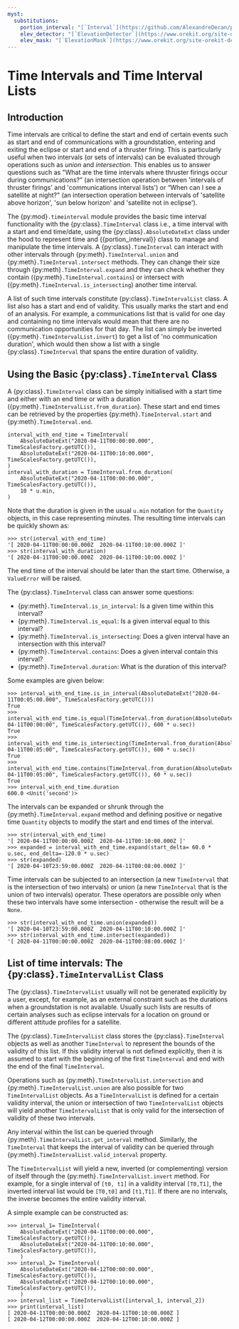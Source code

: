 ```yaml
---
myst:
  substitutions:
    portion_interval: "[`Interval`](https://github.com/AlexandreDecan/portion)"
    elev_detector: "[`ElevationDetector`](https://www.orekit.org/site-orekit-development/apidocs/org/orekit/propagation/events/ElevationDetector)"
    elev_mask: "[`ElevationMask`](https://www.orekit.org/site-orekit-development/apidocs/org/orekit/utils/ElevationMask)"
---
```


# Time Intervals and Time Interval Lists

## Introduction

Time intervals are critical to define the start and end of certain events such as start and end of communications with a groundstation, entering and exiting the eclipse or start and end of a thruster firing. This is particularly useful when two intervals (or sets of intervals) can be evaluated through operations such as *union* and *intersection*. This enables us to answer questions such as "What are the time intervals where thruster firings occur during communications?” (an intersection operation between 'intervals of thruster firings' and 'communications interval lists') or “When can I see a satellite at night?" (an intersection operation between intervals of 'satellite above horizon', 'sun below horizon' and 'satellite not in eclipse').

The {py:mod}`.timeinterval` module provides the basic time interval functionality with the {py:class}`.TimeInterval` class i.e., a time interval with a start and end time/date, using the {py:class}`.AbsoluteDateExt` class under the hood to represent time and {{portion_interval}} class to manage and manipulate the time intervals. A {py:class}`.TimeInterval` can interact with other intervals through {py:meth}`.TimeInterval.union` and {py:meth}`.TimeInterval.intersect` methods. They can change their size through {py:meth}`.TimeInterval.expand` and they can check whether they contain ({py:meth}`.TimeInterval.contains`) or intersect with ({py:meth}`.TimeInterval.is_intersecting`) another time interval.

A list of such time intervals constitute {py:class}`.TimeIntervalList` class. A list also has a start and end of validity. This usually marks the start and end of an analysis. For example, a communications list that is valid for one day and containing no time intervals would mean that there are no communication opportunities for that day. The list can simply be inverted ({py:meth}`.TimeIntervalList.invert`) to get a list of 'no communication duration', which would then show a list with a single {py:class}`.TimeInterval` that spans the entire duration of validity.

## Using the Basic {py:class}`.TimeInterval` Class

A {py:class}`.TimeInterval` class can be simply initialised with a start time and either with an end time or with a duration ({py:meth}`.TimeIntervalList.from_duration`). These start and end times can be retrieved by the properties {py:meth}`.TimeInterval.start` and {py:meth}`.TimeInterval.end`.

```
interval_with_end_time = TimeInterval(
    AbsoluteDateExt("2020-04-11T00:00:00.000", TimeScalesFactory.getUTC()),
    AbsoluteDateExt("2020-04-11T00:10:00.000", TimeScalesFactory.getUTC()),
)
interval_with_duration = TimeInterval.from_duration(
    AbsoluteDateExt("2020-04-11T00:00:00.000", TimeScalesFactory.getUTC()),
    10 * u.min,
)
```

Note that the duration is given in the usual `u.min` notation for the `Quantity` objects, in this case representing minutes. The resulting time intervals can be quickly shown as:

    >>> str(interval_with_end_time)
    '[ 2020-04-11T00:00:00.000Z  2020-04-11T00:10:00.000Z ]'
    >>> str(interval_with_duration)
    '[ 2020-04-11T00:00:00.000Z  2020-04-11T00:10:00.000Z ]'

The end time of the interval should be later than the start time. Otherwise, a `ValueError` will be raised.

The {py:class}`.TimeInterval` class can answer some questions:

- {py:meth}`.TimeInterval.is_in_interval`: Is a given time within this interval?
- {py:meth}`.TimeInterval.is_equal`: Is a given interval equal to this interval?
- {py:meth}`.TimeInterval.is_intersecting`: Does a given interval have an intersection with this interval?
- {py:meth}`.TimeInterval.contains`: Does a given interval contain this interval?
- {py:meth}`.TimeInterval.duration`: What is the duration of this interval?

Some examples are given below:

    >>> interval_with_end_time.is_in_interval(AbsoluteDateExt("2020-04-11T00:05:00.000", TimeScalesFactory.getUTC()))
    True
    >>> interval_with_end_time.is_equal(TimeInterval.from_duration(AbsoluteDateExt("2020-04-11T00:00:00", TimeScalesFactory.getUTC()), 600 * u.sec))
    True
    >>> interval_with_end_time.is_intersecting(TimeInterval.from_duration(AbsoluteDateExt("2020-04-11T00:05:00", TimeScalesFactory.getUTC()), 600 * u.sec))
    True
    >>> interval_with_end_time.contains(TimeInterval.from_duration(AbsoluteDateExt("2020-04-11T00:05:00", TimeScalesFactory.getUTC()), 60 * u.sec))
    True
    >>> interval_with_end_time.duration
    600.0 <Unit('second')>

The intervals can be expanded or shrunk through the {py:meth}`.TimeInterval.expand` method and defining positive or negative time `Quantity` objects to modify the start and end times of the interval.

    >>> str(interval_with_end_time)
    '[ 2020-04-11T00:00:00.000Z  2020-04-11T00:10:00.000Z ]'
    >>> expanded = interval_with_end_time.expand(start_delta= 60.0 * u.sec, end_delta=-120.0 * u.sec)
    >>> str(expanded)
    '[ 2020-04-10T23:59:00.000Z  2020-04-11T00:08:00.000Z ]'

Time intervals can be subjected to an intersection (a new `TimeInterval` that is the intersection of two intervals) or union (a new `TimeInterval` that is the union of two intervals) operator. These operators are possible only when these two intervals have some intersection - otherwise the result will be a `None`.

    >>> str(interval_with_end_time.union(expanded))
    '[ 2020-04-10T23:59:00.000Z  2020-04-11T00:10:00.000Z ]'
    >>> str(interval_with_end_time.intersect(expanded))
    '[ 2020-04-11T00:00:00.000Z  2020-04-11T00:08:00.000Z ]'

## List of time intervals: The {py:class}`.TimeIntervalList` Class

The {py:class}`.TimeIntervalList` usually will not be generated explicitly by a user, except, for example, as an external constraint such as the durations when a groundstation is not available. Usually such lists are results of certain analyses such as eclipse intervals for a location on ground or different attitude profiles for a satellite.

The {py:class}`.TimeIntervalList` class stores the {py:class}`.TimeInterval` objects as well as another `TimeInterval` to represent the bounds of the validity of this list. If this validity interval is not defined explicitly, then it is assumed to start with the beginning of the first `TimeInterval` and end with the end of the final `TimeInterval`.

Operations such as {py:meth}`.TimeIntervalList.intersection` and {py:meth}`.TimeIntervalList.union` are also possible for two `TimeIntervalList` objects. As a `TimeIntervalList` is defined for a certain validity interval, the union or intersection of two `TimeIntervalList` objects will yield another `TimeIntervalList` that is only valid for the intersection of validity of these two intervals.

Any interval within the list can be queried through {py:meth}`.TimeIntervalList.get_interval` method. Similarly, the `TimeInterval` that keeps the interval of validity can be queried through {py:meth}`.TimeIntervalList.valid_interval` property.

The `TimeIntervalList` will yield a new, inverted (or complementing) version of itself through the {py:meth}`.TimeIntervalList.invert` method. For example, for a single interval of `[t0, t1]` in a validity interval `[T0,T1]`, the inverted interval list would be `[T0,t0]` and `[t1,T1]`. If there are no intervals, the inverse becomes the entire validity interval.

A simple example can be constructed as:

    >>> interval_1= TimeInterval(
        AbsoluteDateExt("2020-04-11T00:00:00.000", TimeScalesFactory.getUTC()),
        AbsoluteDateExt("2020-04-11T00:10:00.000", TimeScalesFactory.getUTC()),
        )
    >>> interval_2= TimeInterval(
        AbsoluteDateExt("2020-04-12T00:00:00.000", TimeScalesFactory.getUTC()),
        AbsoluteDateExt("2020-04-12T00:10:00.000", TimeScalesFactory.getUTC()),
        )
    >>> interval_list = TimeIntervalList([interval_1, interval_2])
    >>> print(interval_list)
    [ 2020-04-11T00:00:00.000Z  2020-04-11T00:10:00.000Z ]
    [ 2020-04-12T00:00:00.000Z  2020-04-12T00:10:00.000Z ]



